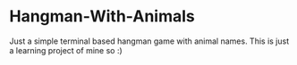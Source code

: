 # Hangman-With-Animals
Just a simple terminal based hangman game with animal names.
This is just a learning project of mine so :)
